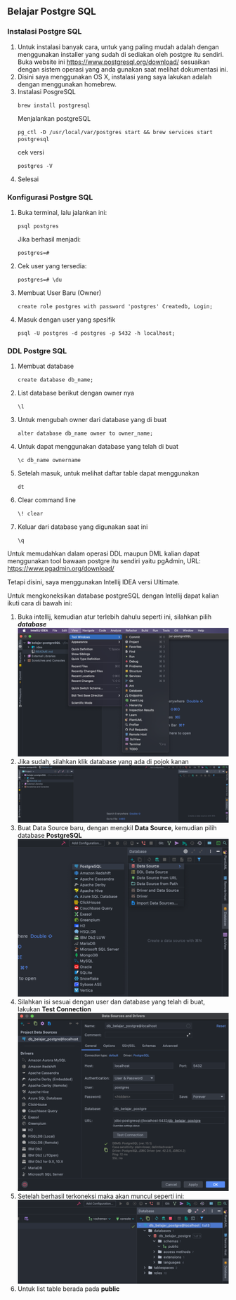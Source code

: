 ## Belajar Postgre SQL

### Instalasi Postgre SQL
1. Untuk instalasi banyak cara, untuk yang paling mudah adalah dengan menggunakan installer yang sudah di sediakan oleh postgre itu sendiri. Buka website ini https://www.postgresql.org/download/ sesuaikan dengan sistem operasi yang anda gunakan saat melihat dokumentasi ini.
2. Disini saya menggunakan OS X, instalasi yang saya lakukan adalah dengan menggunakan homebrew.
3. Instalasi PosgreSQL
    ```
    brew install postgresql
   ```
   Menjalankan postgreSQL
    ```
   pg_ctl -D /usr/local/var/postgres start && brew services start postgresql
   ```
   cek versi
    ```
   postgres -V
   ```
4. Selesai


### Konfigurasi Postgre SQL
1. Buka terminal, lalu jalankan ini:
    ```
   psql postgres
   ```
   Jika berhasil menjadi:
    ```
   postgres=# 
   ```
2. Cek user yang tersedia:
    ```
   postgres=# \du
   ```
3. Membuat User Baru (Owner)
    ```
   create role postgres with password 'postgres' Createdb, Login;
   ```
4. Masuk dengan user yang spesifik
    ```
   psql -U postgres -d postgres -p 5432 -h localhost;
   ```


### DDL Postgre SQL
1. Membuat database
    ```
   create database db_name;
   ```
2. List database berikut dengan owner nya
    ```
   \l
   ```
3. Untuk mengubah owner dari database yang di buat
   ```
   alter database db_name owner to owner_name;
   ```
4. Untuk dapat menggunakan database yang telah di buat
    ```
   \c db_name ownername
   ```
5. Setelah masuk, untuk melihat daftar table dapat menggunakan
    ```
   dt
   ```
6. Clear command line
    ```
   \! clear
   ```
7. Keluar dari database yang digunakan saat ini
    ```
   \q
   ```

Untuk memudahkan dalam operasi DDL maupun DML kalian dapat menggunakan tool bawaan postgre itu sendiri yaitu pgAdmin, URL: https://www.pgadmin.org/download/

Tetapi disini, saya menggunakan Intellij IDEA versi Ultimate.

Untuk mengkoneksikan database postgreSQL dengan Intellij dapat kalian ikuti cara di bawah ini:
1. Buka intellij, kemudian atur terlebih dahulu seperti ini, silahkan pilih ***database***
   ![alt text](img/view-tool-window.png)
2. Jika sudah, silahkan klik database yang ada di pojok kanan
   ![alt text](img/connect-to-db.png)
3. Buat Data Source baru, dengan mengkil **Data Source**, kemudian pilih database **PostgreSQL**
   ![alt text](img/add-datasource.png)
4. Silahkan isi sesuai dengan user dan database yang telah di buat, lakukan **Test Connection**
   ![alt text](img/success-connect-1.png)
5. Setelah berhasil terkoneksi maka akan muncul seperti ini:
   ![alt text](img/which-table.png)
6. Untuk list table berada pada **public**

